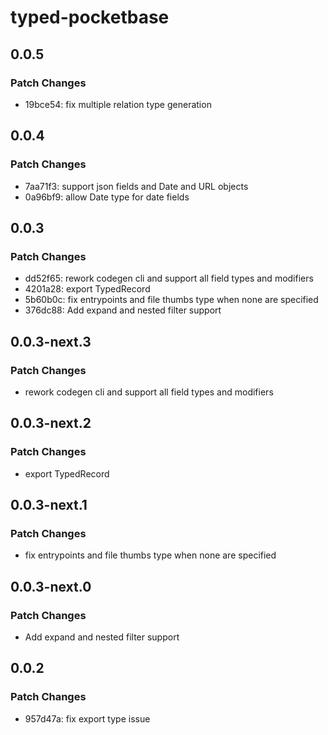 # typed-pocketbase

## 0.0.5

### Patch Changes

-   19bce54: fix multiple relation type generation

## 0.0.4

### Patch Changes

-   7aa71f3: support json fields and Date and URL objects
-   0a96bf9: allow Date type for date fields

## 0.0.3

### Patch Changes

-   dd52f65: rework codegen cli and support all field types and modifiers
-   4201a28: export TypedRecord
-   5b60b0c: fix entrypoints and file thumbs type when none are specified
-   376dc88: Add expand and nested filter support

## 0.0.3-next.3

### Patch Changes

-   rework codegen cli and support all field types and modifiers

## 0.0.3-next.2

### Patch Changes

-   export TypedRecord

## 0.0.3-next.1

### Patch Changes

-   fix entrypoints and file thumbs type when none are specified

## 0.0.3-next.0

### Patch Changes

-   Add expand and nested filter support

## 0.0.2

### Patch Changes

-   957d47a: fix export type issue
